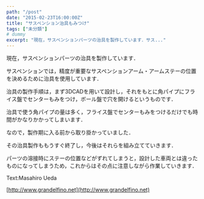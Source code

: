 ```yaml
---
path: "/post"
date: "2015-02-23T16:00:00Z"
title: "サスペンション治具もみつけ"
tags: ["未分類"]
# dummy
excerpt: "現在，サスペンションパーツの治具を製作しています．サス..."
---
```




[](23-1.jpg)

現在，サスペンションパーツの治具を製作しています．

サスペンションでは，精度が重要なサスペンションアーム・アームステーの位置を決めるために治具を使用しています．

治具の製作手順は，まず3DCADを用いて設計し，それをもとに角パイプにフライス盤でセンターもみをつけ，ボール盤で穴を開けるというものです．

治具で使う角パイプの量は多く，フライス盤でセンターもみをつけるだけでも時間がかなりかかってしまいます．

なので，製作期に入る前から取り掛かっていました．

その治具製作ももうすぐ終了し，今後はそれらを組み立てていきます．

パーツの溶接時にステーの位置などがずれてしまうと，設計した車両とは違ったものになってしまうため，これからはその点に注意しながら作業していきます．

Text:Masahiro Ueda

[http://www.grandelfino.net](http://www.grandelfino.net)

